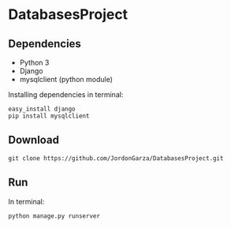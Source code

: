 # DatabasesProject


## Dependencies
* Python 3
* Django
* mysqlclient (python module)

Installing dependencies in terminal:
```
easy_install django
pip install mysqlclient
```

## Download

```
git clone https://github.com/JordonGarza/DatabasesProject.git
```

## Run
In terminal:
```
python manage.py runserver
```


